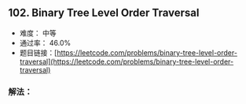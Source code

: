 ## 102. Binary Tree Level Order Traversal


- 难度： 中等
- 通过率： 46.0%
- 题目链接：[https://leetcode.com/problems/binary-tree-level-order-traversal](https://leetcode.com/problems/binary-tree-level-order-traversal)



### 解法：